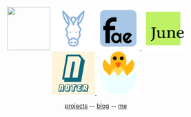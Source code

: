 <p align="center">
  <a href="https://shoyo.sambitsahoo.com"><img width="100" height="100" src="https://raw.githubusercontent.com/soulsam480/shoyo/master/docs/_static/shoyo.svg"></a>
  <a href="https://donkey.sambitsahoo.com"><img width="100" height="100" src="https://raw.githubusercontent.com/soulsam480/my-static-assets/master/donkey-trans.png"></a>
    <a href="https://furikaeru.sambitsahoo.com"><img width="100" height="100" src="https://raw.githubusercontent.com/soulsam480/furikaeru/master/app/public/icon-144.png">
</a>
    <a href="https://june.sambitsahoo.com"><img width="100" height="100" src="https://raw.githubusercontent.com/soulsam480/my-static-assets/master/June%20logo.svg">
</a> 
  <a href="https://noter.sambitsahoo.com"><img width="100" height="100" src="https://raw.githubusercontent.com/soulsam480/my-static-assets/master/noter.png">
</a>
  
  </a> 
  <a href="https://github.com/billbird-dev/platform"><img width="100" height="100" src="https://raw.githubusercontent.com/soulsam480/my-static-assets/master/icon-192x192.png">
</a>
  
  


</p>
<div align="center">
  
[projects](https://sambitsahoo.com/projects.html) -- [blog](https://sambitsahoo.com/blog/index.html) -- [me](https://sambitsahoo.com/about.html)

</div>
